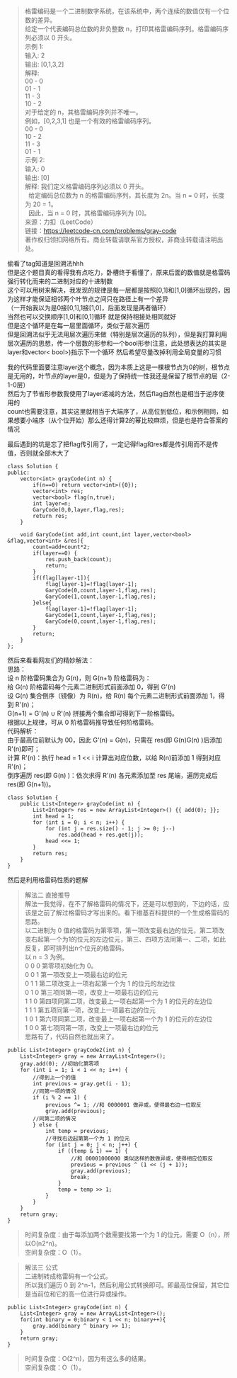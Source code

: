 > 格雷编码是一个二进制数字系统，在该系统中，两个连续的数值仅有一个位数的差异。  
给定一个代表编码总位数的非负整数 n，打印其格雷编码序列。格雷编码序列必须以 0 开头。        
示例 1:      
输入: 2     
输出: [0,1,3,2]     
解释:     
00 - 0       
01 - 1     
11 - 3        
10 - 2      
对于给定的 n，其格雷编码序列并不唯一。       
例如，[0,2,3,1] 也是一个有效的格雷编码序列。       
00 - 0        
10 - 2      
11 - 3     
01 - 1  
示例 2:           
输入: 0    
输出: [0]     
解释: 我们定义格雷编码序列必须以 0 开头。      
     给定编码总位数为 n 的格雷编码序列，其长度为 2n。当 n = 0 时，长度为 20 = 1。       
     因此，当 n = 0 时，其格雷编码序列为 [0]。     
来源：力扣（LeetCode）     
链接：https://leetcode-cn.com/problems/gray-code     
著作权归领扣网络所有。商业转载请联系官方授权，非商业转载请注明出处。   
   
偷看了tag知道是回溯法hhh      
但是这个题目真的看得我有点吃力，卧槽终于看懂了，原来后面的数值就是格雷码强行转化而来的二进制对应的十进制数      
这个可以用树来解决，我发现的规律是每一层都是按照[0,1]和[1,0]循环出现的，因为这样才能保证相邻两个叶节点之间只在路径上有一个差异     
（一开始我以为是0接[0,1],1接[1,0]，后面发现是两者循环）      
当然也可以交换顺序[1,0]和[0,1]循环 就是保持相接处相同就好      
但是这个循环是在每一层里面循环，类似于层次遍历   
但是回溯法似乎无法用层次遍历来做（特别是层次遍历的队列），但是我打算利用层次遍历的思想，传一个层数的形参和一个bool形参(注意，此处想表达的其实是layer和vector< bool>)指示下一个循环
然后希望尽量改掉利用全局变量的习惯  

我的代码里面要注意layer这个概念，因为本质上这是一棵根节点为0的树，根节点是无用的，叶节点的layer是0，但是为了保持统一性我还是保留了根节点的层（2-1-0层）  
然后为了节省形参数我使用了layer递减的方法，然后flag自然也是相当于逆序使用的  
count也需要注意，其实这里就相当于大端序了，从高位到低位，和示例相同，如果想要小端序（从个位开始）那么还得计算2的幂比较麻烦，但是也是符合答案的情况  
   
最后遇到的坑是忘了把flag传引用了，一定记得flag和res都是传引用而不是传值，否则就全部木大了  
```
class Solution {
public:
    vector<int> grayCode(int n) {
        if(n==0) return vector<int>({0});
        vector<int> res;
        vector<bool> flag(n,true); 
        int layer=n;
        GaryCode(0,0,layer,flag,res);
        return res;
    }
    
    void GaryCode(int add,int count,int layer,vector<bool> &flag,vector<int> &res){
        count=add+count*2;
        if(layer==0) {
            res.push_back(count);
            return;
        }
        if(flag[layer-1]){
            flag[layer-1]=!flag[layer-1];
            GaryCode(0,count,layer-1,flag,res);
            GaryCode(1,count,layer-1,flag,res);
        }else{
            flag[layer-1]=!flag[layer-1];
            GaryCode(1,count,layer-1,flag,res);
            GaryCode(0,count,layer-1,flag,res);
        }
        return;            
    }  
};
```

然后来看看网友们的精妙解法：      
思路：       
设 n 阶格雷码集合为 G(n)，则 G(n+1) 阶格雷码为：      
给 G(n) 阶格雷码每个元素二进制形式前面添加 0，得到 G'(n)     
设 G(n) 集合倒序（镜像）为 R(n)，给 R(n) 每个元素二进制形式前面添加 1，得到 R'(n)；     
G(n+1) = G'(n) ∪ R'(n) 拼接两个集合即可得到下一阶格雷码。    
根据以上规律，可从 0 阶格雷码推导致任何阶格雷码。      
代码解析：      
由于最高位前默认为 00，因此 G'(n) = G(n)，只需在 res(即 G(n)G(n) )后添加 R'(n)即可；   
计算 R'(n)：执行 head = 1 << i 计算出对应位数，以给 R(n)前添加 1 得到对应 R'(n)；     
倒序遍历 res(即 G(n) )：依次求得 R'(n) 各元素添加至 res 尾端，遍历完成后 res(即 G(n+1))。       
```
class Solution {
    public List<Integer> grayCode(int n) {
        List<Integer> res = new ArrayList<Integer>() {{ add(0); }};
        int head = 1;
        for (int i = 0; i < n; i++) {
            for (int j = res.size() - 1; j >= 0; j--)
                res.add(head + res.get(j));
            head <<= 1;
        }
        return res;
    }
}
```

然后是利用格雷码性质的题解    
> 解法二 直接推导       
解法一我觉得，在不了解格雷码的情况下，还是可以想到的，下边的话，应该是之前了解过格雷码才写出来的。看下维基百科提供的一个生成格雷码的思路。           
以二进制为 0 值的格雷码为第零项，第一项改变最右边的位元，第二项改变右起第一个为1的位元的左边位元，第三、四项方法同第一、二项，如此反复，即可排列出n个位元的格雷码。  
以 n = 3 为例。     
0 0 0 第零项初始化为 0。      
0 0 1 第一项改变上一项最右边的位元     
0 1 1 第二项改变上一项右起第一个为 1 的位元的左边位       
0 1 0 第三项同第一项，改变上一项最右边的位元     
1 1 0 第四项同第二项，改变最上一项右起第一个为 1 的位元的左边位     
1 1 1 第五项同第一项，改变上一项最右边的位元   
1 0 1 第六项同第二项，改变最上一项右起第一个为 1 的位元的左边位      
1 0 0 第七项同第一项，改变上一项最右边的位元      
思路有了，代码自然也就出来了。   
```
public List<Integer> grayCode2(int n) {
    List<Integer> gray = new ArrayList<Integer>();
    gray.add(0); //初始化第零项
    for (int i = 1; i < 1 << n; i++) {
        //得到上一个的值
        int previous = gray.get(i - 1);
        //同第一项的情况
        if (i % 2 == 1) {
            previous ^= 1; //和 0000001 做异或，使得最右边一位取反
            gray.add(previous);
        //同第二项的情况
        } else {
            int temp = previous;
            //寻找右边起第第一个为 1 的位元
            for (int j = 0; j < n; j++) {
                if ((temp & 1) == 1) {
                    //和 00001000000 类似这样的数做异或，使得相应位取反
                    previous = previous ^ (1 << (j + 1));
                    gray.add(previous);
                    break;
                }
                temp = temp >> 1;
            }
        }
    }
    return gray;
}
```
> 时间复杂度：由于每添加两个数需要找第一个为 1 的位元，需要 O（n），所以O(n2^n)。     
空间复杂度：O（1）。       

> 解法三 公式          
二进制转成格雷码有一个公式。    
所以我们遍历 0 到 2^n-1，然后利用公式转换即可。即最高位保留，其它位是当前位和它的高一位进行异或操作。  
```
public List<Integer> grayCode(int n) {
    List<Integer> gray = new ArrayList<Integer>();
    for(int binary = 0;binary < 1 << n; binary++){
        gray.add(binary ^ binary >> 1);
    }
    return gray;
}
```
> 时间复杂度：O(2^n)，因为有这么多的结果。  
空间复杂度：O（1）。  

